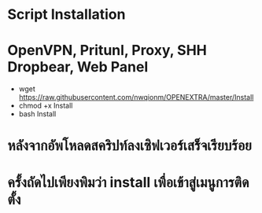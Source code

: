 # Script Installation
# OpenVPN, Pritunl, Proxy, SHH Dropbear, Web Panel

- wget https://raw.githubusercontent.com/nwqionm/OPENEXTRA/master/Install
- chmod +x Install
- bash Install

# หลังจากอัพโหลดสคริปท์ลงเซิฟเวอร์เสร็จเรียบร้อย
# ครั้งถัดไปเพียงพิมว่า install เพื่อเข้าสู่เมนูการติดตั้ง
